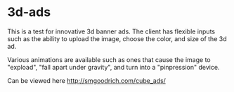 # 3d-ads

This is a test for innovative 3d banner ads. The client has flexible inputs such as the ability to upload the image, choose the color, and size of the 3d ad. 

Various animations are available such as ones that cause the image to "expload", "fall apart under gravity", and turn into a "pinpression" device.

Can be viewed here http://smgoodrich.com/cube_ads/

